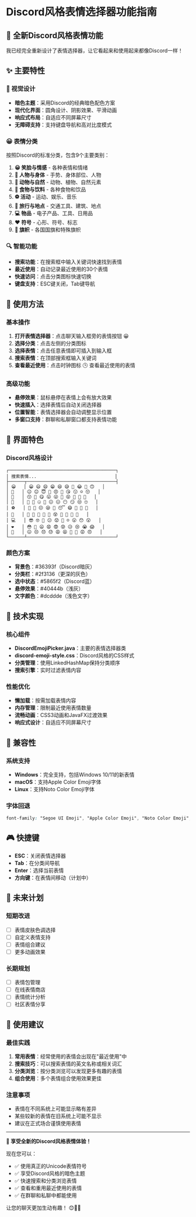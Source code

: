 # Discord风格表情选择器功能指南

## 🎉 全新Discord风格表情功能

我已经完全重新设计了表情选择器，让它看起来和使用起来都像Discord一样！

## ✨ 主要特性

### 🎨 视觉设计
- **暗色主题**：采用Discord的经典暗色配色方案
- **现代化界面**：圆角设计、阴影效果、平滑动画
- **响应式布局**：自适应不同屏幕尺寸
- **无障碍支持**：支持键盘导航和高对比度模式

### 😀 表情分类
按照Discord的标准分类，包含9个主要类别：

1. **😀 笑脸与情感** - 各种表情和情绪
2. **👋 人物与身体** - 手势、身体部位、人物
3. **🐶 动物与自然** - 动物、植物、自然元素
4. **🍎 食物与饮料** - 各种食物和饮品
5. **⚽ 活动** - 运动、娱乐、音乐
6. **🚗 旅行与地点** - 交通工具、建筑、地点
7. **💻 物品** - 电子产品、工具、日用品
8. **❤️ 符号** - 心形、符号、标志
9. **🏁 旗帜** - 各国国旗和特殊旗帜

### 🔍 智能功能
- **搜索功能**：在搜索框中输入关键词快速找到表情
- **最近使用**：自动记录最近使用的30个表情
- **快速访问**：点击分类图标快速切换
- **键盘支持**：ESC键关闭，Tab键导航

## 🎯 使用方法

### 基本操作
1. **打开表情选择器**：点击聊天输入框旁的表情按钮 😀
2. **选择分类**：点击左侧的分类图标
3. **选择表情**：点击任意表情即可插入到输入框
4. **搜索表情**：在顶部搜索框输入关键词
5. **查看最近使用**：点击时钟图标 🕒 查看最近使用的表情

### 高级功能
- **悬停效果**：鼠标悬停在表情上会有放大效果
- **快速插入**：选择表情后自动关闭选择器
- **位置智能**：表情选择器会自动调整显示位置
- **多窗口支持**：群聊和私聊窗口都支持表情功能

## 🎨 界面特色

### Discord风格设计
```
┌─────────────────────────────────────────┐
│ 搜索表情...                              │
├──────┬──────────────────────────────────┤
│ 😀   │ 😀 😃 😄 😁 😆 😅 🤣 😂 🙂 🙃   │
│ 👋   │ 😉 😊 😇 🥰 😍 🤩 😘 😗 ☺️ 😚   │
│ 🐶   │ 😙 🥲 😋 😛 😜 🤪 😝 🤑 🤗 🤭   │
│ 🍎   │ 🤫 🤔 🤐 🤨 😐 😑 😶 😏 😒 🙄   │
│ ⚽   │ 😬 🤥 😔 😪 🤤 😴 😷 🤒 🤕 🤢   │
│ 🚗   │ 🤮 🤧 🥵 🥶 🥴 😵 🤯 🤠 🥳 🥸   │
│ 💻   │ 😎 🤓 🧐 😕 😟 🙁 ☹️ 😮 😯 😲   │
│ ❤️   │ 😳 🥺 😦 😧 😨 😰 😥 😢 😭 😱   │
│ 🏁   │ 😖 😣 😞 😓 😩 😫 🥱 😤 😡 😠   │
└──────┴──────────────────────────────────┘
```

### 颜色方案
- **背景色**：#36393f（Discord暗灰）
- **分类栏**：#2f3136（更深的灰色）
- **选中状态**：#5865f2（Discord蓝）
- **悬停效果**：#40444b（浅灰）
- **文字颜色**：#dcddde（浅色文字）

## 🔧 技术实现

### 核心组件
- **DiscordEmojiPicker.java**：主要的表情选择器类
- **discord-emoji-style.css**：Discord风格的CSS样式
- **分类管理**：使用LinkedHashMap保持分类顺序
- **搜索引擎**：实时过滤表情内容

### 性能优化
- **懒加载**：按需加载表情内容
- **内存管理**：限制最近使用表情数量
- **流畅动画**：CSS3动画和JavaFX过渡效果
- **响应式设计**：自适应不同屏幕尺寸

## 📱 兼容性

### 系统支持
- **Windows**：完全支持，包括Windows 10/11的新表情
- **macOS**：支持Apple Color Emoji字体
- **Linux**：支持Noto Color Emoji字体

### 字体回退
```css
font-family: "Segoe UI Emoji", "Apple Color Emoji", "Noto Color Emoji", "Segoe UI", "Microsoft YaHei", sans-serif;
```

## 🎮 快捷键

- **ESC**：关闭表情选择器
- **Tab**：在分类间导航
- **Enter**：选择当前表情
- **方向键**：在表情间移动（计划中）

## 🔮 未来计划

### 短期改进
- [ ] 表情皮肤色调选择
- [ ] 自定义表情支持
- [ ] 表情组合建议
- [ ] 更多动画效果

### 长期规划
- [ ] 表情包管理
- [ ] 在线表情商店
- [ ] 表情统计分析
- [ ] 社区表情分享

## 🎯 使用建议

### 最佳实践
1. **常用表情**：经常使用的表情会出现在"最近使用"中
2. **搜索技巧**：可以搜索表情的英文名称或相关词汇
3. **分类浏览**：按分类浏览可以发现更多有趣的表情
4. **组合使用**：多个表情组合使用效果更佳

### 注意事项
- 表情在不同系统上可能显示略有差异
- 某些较新的表情在旧系统上可能不显示
- 建议在正式场合谨慎使用表情

---

**🎉 享受全新的Discord风格表情体验！**

现在您可以：
- ✅ 使用真正的Unicode表情符号
- ✅ 享受Discord风格的暗色主题
- ✅ 快速搜索和分类浏览表情
- ✅ 查看和重用最近使用的表情
- ✅ 在群聊和私聊中都能使用

让您的聊天更加生动有趣！ 😊🎉✨
